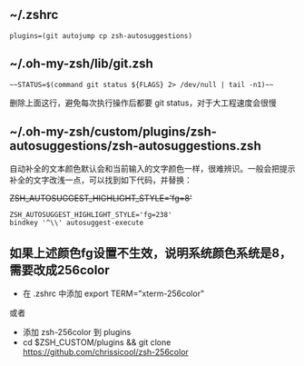 ## ~/.zshrc
```
plugins=(git autojump cp zsh-autosuggestions)
```

## ~/.oh-my-zsh/lib/git.zsh
```
~~STATUS=$(command git status ${FLAGS} 2> /dev/null | tail -n1)~~
```
删除上面这行，避免每次执行操作后都要 git status，对于大工程速度会很慢

## ~/.oh-my-zsh/custom/plugins/zsh-autosuggestions/zsh-autosuggestions.zsh
自动补全的文本颜色默认会和当前输入的文字颜色一样，很难辨识。一般会把提示补全的文字改浅一点，可以找到如下代码，并替换：

~~ZSH_AUTOSUGGEST_HIGHLIGHT_STYLE='fg=8'~~
```
ZSH_AUTOSUGGEST_HIGHLIGHT_STYLE='fg=238'
bindkey '^\\' autosuggest-execute
```

## 如果上述颜色fg设置不生效，说明系统颜色系统是8，需要改成256color
- 在 .zshrc 中添加 export TERM="xterm-256color"

或者
- 添加 zsh-256color 到 plugins
- cd $ZSH_CUSTOM/plugins && git clone https://github.com/chrissicool/zsh-256color

